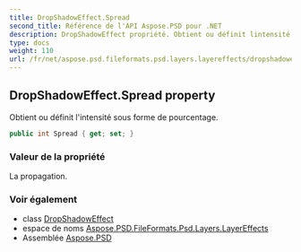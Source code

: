 ```yaml
---
title: DropShadowEffect.Spread
second_title: Référence de l'API Aspose.PSD pour .NET
description: DropShadowEffect propriété. Obtient ou définit lintensité sous forme de pourcentage.
type: docs
weight: 110
url: /fr/net/aspose.psd.fileformats.psd.layers.layereffects/dropshadoweffect/spread/
---
```

## DropShadowEffect.Spread property

Obtient ou définit l'intensité sous forme de pourcentage.

```csharp
public int Spread { get; set; }
```

### Valeur de la propriété

La propagation.

### Voir également

* class [DropShadowEffect](../)
* espace de noms [Aspose.PSD.FileFormats.Psd.Layers.LayerEffects](../../dropshadoweffect/)
* Assemblée [Aspose.PSD](../../../)


